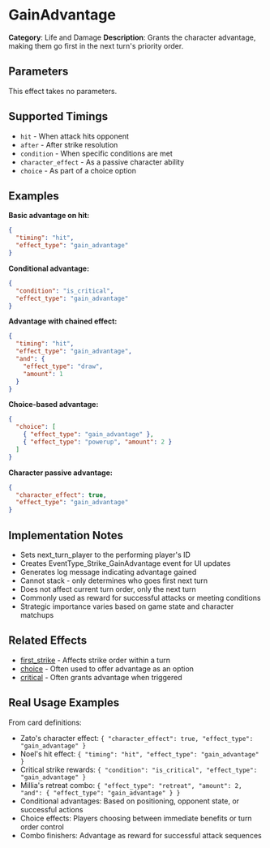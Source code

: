 # GainAdvantage

**Category**: Life and Damage
**Description**: Grants the character advantage, making them go first in the next turn's priority order.

## Parameters

This effect takes no parameters.

## Supported Timings

- `hit` - When attack hits opponent
- `after` - After strike resolution
- `condition` - When specific conditions are met
- `character_effect` - As a passive character ability
- `choice` - As part of a choice option

## Examples

**Basic advantage on hit:**
```json
{
  "timing": "hit",
  "effect_type": "gain_advantage"
}
```

**Conditional advantage:**
```json
{
  "condition": "is_critical",
  "effect_type": "gain_advantage"
}
```

**Advantage with chained effect:**
```json
{
  "timing": "hit",
  "effect_type": "gain_advantage",
  "and": {
    "effect_type": "draw",
    "amount": 1
  }
}
```

**Choice-based advantage:**
```json
{
  "choice": [
    { "effect_type": "gain_advantage" },
    { "effect_type": "powerup", "amount": 2 }
  ]
}
```

**Character passive advantage:**
```json
{
  "character_effect": true,
  "effect_type": "gain_advantage"
}
```

## Implementation Notes

- Sets next_turn_player to the performing player's ID
- Creates EventType_Strike_GainAdvantage event for UI updates
- Generates log message indicating advantage gained
- Cannot stack - only determines who goes first next turn
- Does not affect current turn order, only the next turn
- Commonly used as reward for successful attacks or meeting conditions
- Strategic importance varies based on game state and character matchups

## Related Effects

- [first_strike](../special/first_strike.md) - Affects strike order within a turn
- [choice](../choice/choice.md) - Often used to offer advantage as an option
- [critical](../attack/critical.md) - Often grants advantage when triggered

## Real Usage Examples

From card definitions:
- Zato's character effect: `{ "character_effect": true, "effect_type": "gain_advantage" }`
- Noel's hit effect: `{ "timing": "hit", "effect_type": "gain_advantage" }`
- Critical strike rewards: `{ "condition": "is_critical", "effect_type": "gain_advantage" }`
- Millia's retreat combo: `{ "effect_type": "retreat", "amount": 2, "and": { "effect_type": "gain_advantage" } }`
- Conditional advantages: Based on positioning, opponent state, or successful actions
- Choice effects: Players choosing between immediate benefits or turn order control
- Combo finishers: Advantage as reward for successful attack sequences